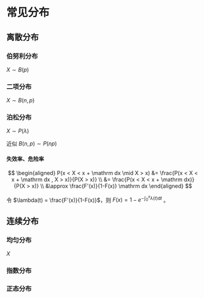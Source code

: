 # 常见分布



## 离散分布

### 伯努利分布

$X \sim B(p)$

### 二项分布

$X \sim B(n,p)$


### 泊松分布

$X \sim P(\lambda)$

近似 $B(n,p) \sim P(np)$

#### 失效率、危险率

$$
\begin{aligned}
P(x < X < x + \mathrm dx \mid X > x) &= \frac{P(x < X < x + \mathrm dx , X > x)}{P(X > x)} \\
&= \frac{P(x < X < x + \mathrm dx)}{P(X > x)} \\
&\approx \frac{F'(x)}{1-F(x)} \mathrm dx
\end{aligned}
$$

令 $\lambda(t) = \frac{F'(x)}{1-F(x)}$，则 $F(x) = 1 - e^{-\int_{0}^x \lambda(t) \mathrm dt}$ 。

## 连续分布

### 均匀分布

$X$

### 指数分布

### 正态分布

